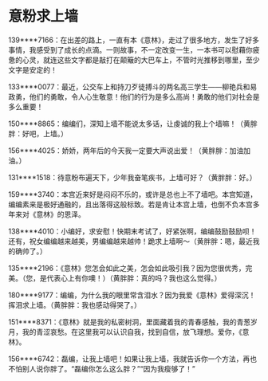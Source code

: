 # 意粉求上墙

139****7166：在出差的路上，一直有本《意林》，走过了很多地方，发生了好多事情，我感受到了成长的点滴。一则故事，不一定改变一生，一本书可以慰藉你疲惫的心灵，就连这些文字都是敲打在颠簸的大巴车上，不管时光推移到哪里，至少文字是安定的！ 

133****0077：最近，公交车上和持刀歹徒搏斗的两名高三学生——柳艳兵和易政勇，他们的勇敢，令人心生敬意！他们的行为是多么高尚！勇敢的他们对社会是多么重要！ 

150****8865：编编们，深知上墙不能说太多话，让虔诚的我上个墙嘛！（黄胖胖：好吧，上墙。） 

156****4025：娇娇，两年后的今天我一定要大声说出爱！（黄胖胖：加油加油。） 

131****1518：待意粉布遍天下，少年我奋笔疾书，上墙可好？（黄胖胖：好。） 

159****3740：本宫近来好是闷闷不乐的，或许是总也上不了墙吧。本宫知道，编编素来是极好通融的，且出落得这般标致。若是肯让本宫上墙，也倒不负本宫多年来对《意林》的恩泽。 

138****4010：小编好，求安慰！快期末考试了，好紧张啊，编编鼓励鼓励呗！还有，祝女编编越来越美，男编编越来越帅！跪求上墙啊～（黄胖胖：嗯，最近我的确帅了。） 

135****2196：《意林》您怎会如此之美，怎会如此吸引我？因为您很优秀，完美。（您，是代表心上有你噢！）（黄胖胖：真的吗？我也这么觉得。） 

180****9177：编编，为什么我的眼里常含泪水？因为我爱《意林》爱得深沉！挥泪求上墙。（黄胖胖：我也感动得哭了。） 

151****8371：《意林》就是我的私密树洞，里面藏着我的青春感触，我的青葱岁月，我的青涩哀愁。在这里我可以认识自我，找到自信，放飞理想。爱你，《意林》。 

156****6742：磊编，让我上墙吧！如果让我上墙，我就告诉你一个方法，再也不怕别人说你胖了。“磊编你怎么这么胖？”“因为我瘦够了！”